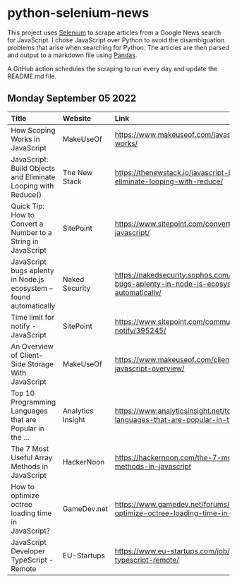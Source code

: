 # python-selenium-news

This project uses [Selenium](https://www.seleniumhq.org/) to scrape articles from a Google News search for JavaScript.
I chose JavaScript over Python to avoid the disambiguation problems that arise when searching for Python.
The articles are then parsed and output to a markdown file using [Pandas](https://pandas.pydata.org/).

A GitHub action schedules the scraping to run every day and update the README.md file.

## Monday September 05 2022


| Title                                                              | Website           | Link                                                                                                          |
|:-------------------------------------------------------------------|:------------------|:--------------------------------------------------------------------------------------------------------------|
| How Scoping Works in JavaScript                                    | MakeUseOf         | https://www.makeuseof.com/javascript-scoping-how-works/                                                       |
| JavaScript: Build Objects and Eliminate Looping with Reduce()      | The New Stack     | https://thenewstack.io/javascript-build-objects-and-eliminate-looping-with-reduce/                            |
| Quick Tip: How to Convert a Number to a String in JavaScript       | SitePoint         | https://www.sitepoint.com/convert-number-to-string-javascript/                                                |
| JavaScript bugs aplenty in Node.js ecosystem – found automatically | Naked Security    | https://nakedsecurity.sophos.com/2022/08/30/javascript-bugs-aplenty-in-node-js-ecosystem-found-automatically/ |
| Time limit for notify - JavaScript                                 | SitePoint         | https://www.sitepoint.com/community/t/time-limit-for-notify/395245/                                           |
| An Overview of Client-Side Storage With JavaScript                 | MakeUseOf         | https://www.makeuseof.com/client-side-storage-javascript-overview/                                            |
| Top 10 Programming Languages that are Popular in the ...           | Analytics Insight | https://www.analyticsinsight.net/top-10-programming-languages-that-are-popular-in-the-startup-industry/       |
| The 7 Most Useful Array Methods in JavaScript                      | HackerNoon        | https://hackernoon.com/the-7-most-useful-array-methods-in-javascript                                          |
| How to optimize octree loading time in JavaScript?                 | GameDev.net       | https://www.gamedev.net/forums/topic/712899-how-to-optimize-octree-loading-time-in-javascript/5450585/        |
| JavaScript Developer TypeScript - Remote                           | EU-Startups       | https://www.eu-startups.com/job/javascript-developer-typescript-remote/                                       |